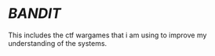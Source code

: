 # _BANDIT_
This includes the ctf wargames that i am using to improve my understanding of the systems.

